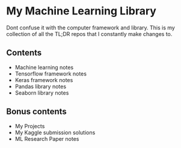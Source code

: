 # My Machine Learning Library

Dont confuse it with the computer framework and library.
This is my collection of all the TL;DR repos that I constantly make changes to.

## Contents
- Machine learning notes
- Tensorflow framework notes
- Keras framework notes
- Pandas library notes
- Seaborn library notes

## Bonus contents
- My Projects
- My Kaggle submission solutions
- ML Research Paper notes
